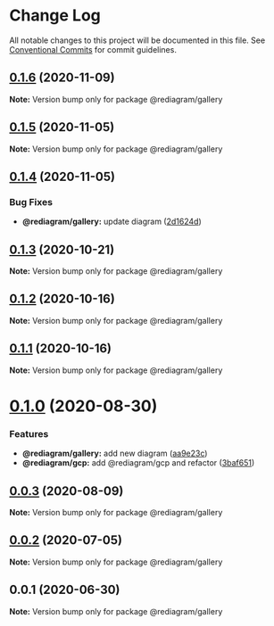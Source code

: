 # Change Log

All notable changes to this project will be documented in this file.
See [Conventional Commits](https://conventionalcommits.org) for commit guidelines.

## [0.1.6](https://github.com/kamiazya/rediagram/compare/@rediagram/gallery@0.1.5...@rediagram/gallery@0.1.6) (2020-11-09)

**Note:** Version bump only for package @rediagram/gallery





## [0.1.5](https://github.com/kamiazya/rediagram/compare/@rediagram/gallery@0.1.4...@rediagram/gallery@0.1.5) (2020-11-05)

**Note:** Version bump only for package @rediagram/gallery





## [0.1.4](https://github.com/kamiazya/rediagram/compare/@rediagram/gallery@0.1.3...@rediagram/gallery@0.1.4) (2020-11-05)


### Bug Fixes

* **@rediagram/gallery:** update diagram ([2d1624d](https://github.com/kamiazya/rediagram/commit/2d1624d4b3a684e85a7e5d59059886c76c24bff0))





## [0.1.3](https://github.com/kamiazya/rediagram/compare/@rediagram/gallery@0.1.2...@rediagram/gallery@0.1.3) (2020-10-21)

**Note:** Version bump only for package @rediagram/gallery





## [0.1.2](https://github.com/kamiazya/rediagram/compare/@rediagram/gallery@0.1.1...@rediagram/gallery@0.1.2) (2020-10-16)

**Note:** Version bump only for package @rediagram/gallery





## [0.1.1](https://github.com/kamiazya/rediagram/compare/@rediagram/gallery@0.1.0...@rediagram/gallery@0.1.1) (2020-10-16)

**Note:** Version bump only for package @rediagram/gallery





# [0.1.0](https://github.com/kamiazya/rediagram/compare/@rediagram/gallery@0.0.3...@rediagram/gallery@0.1.0) (2020-08-30)


### Features

* **@rediagram/gallery:** add new diagram ([aa9e23c](https://github.com/kamiazya/rediagram/commit/aa9e23c4e8b354c882c74261747dad9e9551763c))
* **@rediagram/gcp:** add @rediagram/gcp and refactor ([3baf651](https://github.com/kamiazya/rediagram/commit/3baf6514b6b1fb7156fb44236ed316113e6ea049))





## [0.0.3](https://github.com/kamiazya/rediagram/compare/@rediagram/gallery@0.0.2...@rediagram/gallery@0.0.3) (2020-08-09)

**Note:** Version bump only for package @rediagram/gallery





## [0.0.2](https://github.com/kamiazya/rediagram/compare/@rediagram/gallery@0.0.1...@rediagram/gallery@0.0.2) (2020-07-05)

**Note:** Version bump only for package @rediagram/gallery





## 0.0.1 (2020-06-30)

**Note:** Version bump only for package @rediagram/gallery
